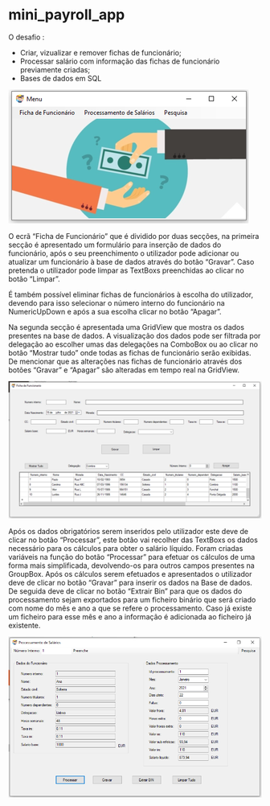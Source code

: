 # mini_payroll_app

O desafio : 

- Criar, vizualizar e remover fichas de funcionário;
- Processar salário com informação das fichas de funcionário previamente criadas;
- Bases de dados em SQL

            


![Image of Yaktocat](https://github.com/sergiomsgoncalvs/mini_payroll_app/blob/main/Menu%20principal.PNG)




O ecrã “Ficha de Funcionário” que é dividido por duas secções, na primeira secção é apresentado um formulário para inserção de dados do funcionário, após o seu preenchimento o utilizador pode adicionar ou atualizar um funcionário à base de dados através do botão “Gravar”. Caso pretenda o utilizador pode limpar as TextBoxs preenchidas ao clicar no botão “Limpar”.

É também possível eliminar fichas de funcionários à escolha do utilizador, devendo para isso selecionar o número interno do funcionário na NumericUpDown e após a sua escolha clicar no botão “Apagar”.

Na segunda secção é apresentada uma GridView que mostra os dados presentes na base de dados. A visualização dos dados pode ser filtrada por delegação ao escolher umas das delegações na ComboBox ou ao clicar no botão “Mostrar tudo” onde todas as fichas de funcionário serão exibidas. De mencionar que as alterações nas fichas de funcionário através dos botões “Gravar” e “Apagar” são alteradas em tempo real na GridView.

![Image of Yaktocat](https://github.com/sergiomsgoncalvs/mini_payroll_app/blob/main/Ficha%20funcionario.PNG)



Após os dados obrigatórios serem inseridos pelo utilizador este deve de clicar no botão “Processar”, este botão vai recolher das TextBoxs os dados necessário para os cálculos para obter o salário líquido. Foram criadas variáveis na função do botão “Processar” para efetuar os cálculos de uma forma mais simplificada, devolvendo-os para outros campos presentes na GroupBox.
Após os cálculos serem efetuados e apresentados o utilizador deve de clicar no botão “Gravar” para inserir os dados na Base de dados. De seguida deve de clicar no botão “Extrair Bin” para que os dados do processamento sejam exportados para um ficheiro binário que será criado com nome do mês e ano a que se refere o processamento. Caso já existe um ficheiro para esse mês e ano a informação é adicionada ao ficheiro já existente.


![Image of Yaktocat](https://github.com/sergiomsgoncalvs/mini_payroll_app/blob/main/Processamento.PNG)
